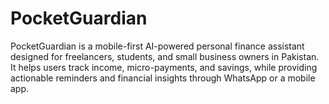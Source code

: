 # PocketGuardian
PocketGuardian is a mobile-first AI-powered personal finance assistant designed for freelancers, students, and small business owners in Pakistan. It helps users track income, micro-payments, and savings, while providing actionable reminders and financial insights through WhatsApp or a mobile app.
